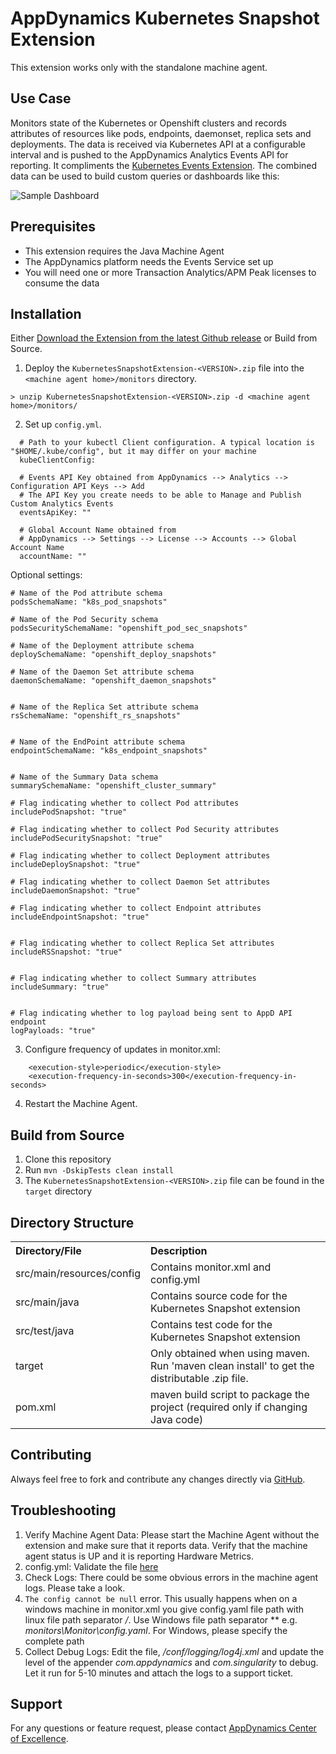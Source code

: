 # AppDynamics Kubernetes Snapshot Extension

This extension works only with the standalone machine agent.

## Use Case

Monitors state of the Kubernetes or Openshift clusters and records attributes of resources like pods, endpoints, daemonset, replica sets and deployments.
The data is received via Kubernetes API at a configurable interval and is pushed to the AppDynamics Analytics Events API for reporting.
It compliments the [Kubernetes Events Extension](https://github.com/Appdynamics/kubernetes-events-extension). The combined data can be used to build custom queries or dashboards like this:

![Sample Dashboard](https://github.com/sashaPM/kubernetes-snapshot-extension/blob/master/dashboard.png)



## Prerequisites

 * This extension requires the Java Machine Agent
 * The AppDynamics platform needs the Events Service set up
 * You will need one or more Transaction Analytics/APM Peak licenses to consume the data

## Installation

Either [Download the Extension from the latest Github release](https://github.com/sashaPM/kubernetes-snapshot-extension/releases/download/0.1/KubernetesSnapshotExtension-0.1.zip) or Build from Source.

1. Deploy the `KubernetesSnapshotExtension-<VERSION>.zip` file into the `<machine agent home>/monitors` directory.

  `> unzip KubernetesSnapshotExtension-<VERSION>.zip -d <machine agent home>/monitors/`

2. Set up `config.yml`.
  ```
    # Path to your kubectl Client configuration. A typical location is "$HOME/.kube/config", but it may differ on your machine
    kubeClientConfig:

    # Events API Key obtained from AppDynamics --> Analytics --> Configuration API Keys --> Add
    # The API Key you create needs to be able to Manage and Publish Custom Analytics Events
    eventsApiKey: ""

    # Global Account Name obtained from
    # AppDynamics --> Settings --> License --> Accounts --> Global Account Name
    accountName: ""
  ```
  Optional settings:

  ```
  # Name of the Pod attribute schema
  podsSchemaName: "k8s_pod_snapshots"

  # Name of the Pod Security schema
  podsSecuritySchemaName: "openshift_pod_sec_snapshots"

  # Name of the Deployment attribute schema
  deploySchemaName: "openshift_deploy_snapshots"

  # Name of the Daemon Set attribute schema
  daemonSchemaName: "openshift_daemon_snapshots"


  # Name of the Replica Set attribute schema
  rsSchemaName: "openshift_rs_snapshots"


  # Name of the EndPoint attribute schema
  endpointSchemaName: "k8s_endpoint_snapshots"


  # Name of the Summary Data schema
  summarySchemaName: "openshift_cluster_summary"

  # Flag indicating whether to collect Pod attributes
  includePodSnapshot: "true"

  # Flag indicating whether to collect Pod Security attributes
  includePodSecuritySnapshot: "true"

  # Flag indicating whether to collect Deployment attributes
  includeDeploySnapshot: "true"

  # Flag indicating whether to collect Daemon Set attributes
  includeDaemonSnapshot: "true"

  # Flag indicating whether to collect Endpoint attributes
  includeEndpointSnapshot: "true"


  # Flag indicating whether to collect Replica Set attributes
  includeRSSnapshot: "true"


  # Flag indicating whether to collect Summary attributes
  includeSummary: "true"


  # Flag indicating whether to log payload being sent to AppD API endpoint
  logPayloads: "true"

  ```

3. Configure frequency of updates in monitor.xml:

```
    <execution-style>periodic</execution-style>
    <execution-frequency-in-seconds>300</execution-frequency-in-seconds>
```

4. Restart the Machine Agent.

## Build from Source

1. Clone this repository
2. Run `mvn -DskipTests clean install`
3. The `KubernetesSnapshotExtension-<VERSION>.zip` file can be found in the `target` directory

## Directory Structure

<table><tbody>
<tr>
<th align = 'left'> Directory/File </th>
<th align = 'left'> Description </th>
</tr>
<tr>
<td class='confluenceTd'> src/main/resources/config </td>
<td class='confluenceTd'> Contains monitor.xml and config.yml</td>
</tr>
<tr>
<td class='confluenceTd'> src/main/java </td>
<td class='confluenceTd'> Contains source code for the Kubernetes Snapshot extension </td>
</tr>
<tr>
<td class='confluenceTd'> src/test/java </td>
<td class='confluenceTd'> Contains test code for the Kubernetes Snapshot extension </td>
</tr>
<tr>
<td class='confluenceTd'> target </td>
<td class='confluenceTd'> Only obtained when using maven. Run 'maven clean install' to get the distributable .zip file. </td>
</tr>
<tr>
<td class='confluenceTd'> pom.xml </td>
<td class='confluenceTd'> maven build script to package the project (required only if changing Java code) </td>
</tr>
</tbody>
</table>

## Contributing

Always feel free to fork and contribute any changes directly via [GitHub](https://github.com/sashaPM/kubernetes-snapshot-extension).

## Troubleshooting

1. Verify Machine Agent Data: Please start the Machine Agent without the extension and make sure that it reports data. Verify that the machine agent status is UP and it is reporting Hardware Metrics.
2. config.yml: Validate the file [here](http://www.yamllint.com/)
3. Check Logs: There could be some obvious errors in the machine agent logs. Please take a look.
4. `The config cannot be null` error.
   This usually happens when on a windows machine in monitor.xml you give config.yaml file path with linux file path separator */*. Use Windows file path separator *\* e.g. *monitors\Monitor\config.yaml*. For Windows, please specify
   the complete path
5. Collect Debug Logs: Edit the file, *<MachineAgent>/conf/logging/log4j.xml* and update the level of the appender *com.appdynamics* and *com.singularity* to debug. Let it run for 5-10 minutes and attach the logs to a support ticket.

## Support

For any questions or feature request, please contact [AppDynamics Center of Excellence](mailto:help@appdynamics.com).
